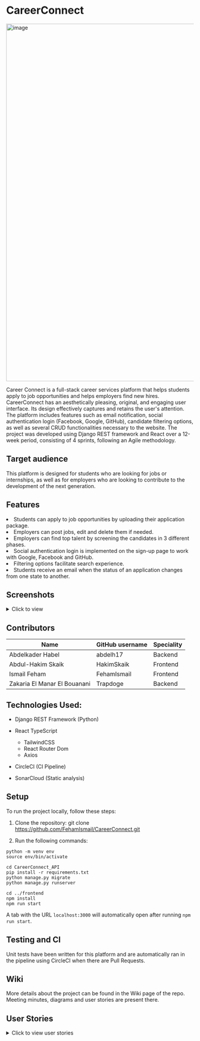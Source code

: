 <h1>CareerConnect</h1>
<img width="960" alt="image" src="https://user-images.githubusercontent.com/98190195/236369876-06d96afe-65f9-4b5d-af55-d217afa35f1e.png">

Career Connect is a full-stack career services platform that helps students apply to job opportunities and helps employers find new hires. CareerConnect has an aesthetically pleasing, original, and engaging user interface. Its design effectively captures and retains the user's attention. The platform includes features such as email notification, social authentication login (Facebook, Google, GitHub), candidate filtering options, as well as several CRUD functionalities necessary to the website. The project was developed using Django REST framework and React over a 12-week period, consisting of 4 sprints, following an Agile methodology.

<h2>Target audience</h2>
This platform is designed for students who are looking for jobs or internships, as well as for employers who are looking to contribute to the development of the next generation.

<h2>Features</h2>
<li>Students can apply to job opportunities by uploading their application package.</li>
<li>Employers can post jobs, edit and delete them if needed.</li>
<li>Employers can find top talent by screening the candidates in 3 different phases.</li>
<li>Social authentication login is implemented on the sign-up page to work with Google, Facebook and GitHub.</li>
<li>Filtering options facilitate search experience.</li>
<li>Students receive an email when the status of an application changes from one state to another.</li>

<h2>Screenshots</h2>
<details>
 <summary>Click to view</summary>
 <ol>
<li>Register a student account</li>

![image](https://github.com/FehamIsmail/CareerConnect/assets/98190195/2ffee3b0-f501-4d38-9a0e-162934a7caea)


<li>Upload documents (Student)</li>

![image](https://github.com/FehamIsmail/CareerConnect/assets/98190195/e2800213-6068-4912-a797-944eafb3b893)


<li>Create job posting (Employer)</li>

![image](https://github.com/FehamIsmail/CareerConnect/assets/98190195/62a21875-b290-4ebe-9e04-c3311b9e4e94)

<li>Employer selects candidates</li>

![image](https://github.com/FehamIsmail/CareerConnect/assets/98190195/eedcffac-6c7b-4763-a280-a2e04a22dad7)

![image](https://github.com/FehamIsmail/CareerConnect/assets/98190195/998a8360-1559-4282-9417-2317eaa51f03)

<li>Candidate receives an email</li>

![image](https://github.com/FehamIsmail/CareerConnect/assets/98190195/5bcb3a77-15bd-4d79-a021-3ebfed401d92)

</ol>

</details>







<h2>Contributors</h2>

| Name | GitHub username | Speciality |
| ---- | --------------- | -------- |
| Abdelkader Habel | abdelh17 | Backend |
| Abdul-Hakim Skaik | HakimSkaik | Frontend |
| Ismail Feham | FehamIsmail | Frontend |
| Zakaria El Manar El Bouanani | Trapdoge | Backend |


<h2>Technologies Used:</h2>

- Django REST Framework (Python)
- React TypeScript
  * TailwindCSS 
  * React Router Dom 
  * Axios
  
- CircleCI (CI Pipeline)
- SonarCloud (Static analysis)
  
<h2>Setup</h2>
To run the project locally, follow these steps:

1. Clone the repository: git clone https://github.com/FehamIsmail/CareerConnect.git

2. Run the following commands: 
```
python -m venv env
source env/bin/activate

cd CareerConnect_API
pip install -r requirements.txt
python manage.py migrate
python manage.py runserver

cd ../frontend
npm install
npm run start
```
A tab with the URL ```localhost:3000``` will automatically open after running ```npm run start```.
 
<h2>Testing and CI</h2>
Unit tests have been written for this platform and are automatically ran in the pipeline using CircleCI when there are Pull Requests.

<h2>Wiki</h2>
More details about the project can be found in the Wiki page of the repo. Meeting minutes, diagrams and user stories are present there.

<h2>User Stories</h2>
<details>
<summary>Click to view user stories</summary>

![image](https://user-images.githubusercontent.com/98190195/228119686-b21bb0be-dcbd-4123-bd54-58fa8f56e7c5.png)
![image](https://user-images.githubusercontent.com/98190195/228119843-96433fe7-c1fd-4276-a818-30a2cc80f367.png)
![image](https://user-images.githubusercontent.com/98190195/232182409-b86c8564-384e-4349-beea-324674099f92.png)
</details>


